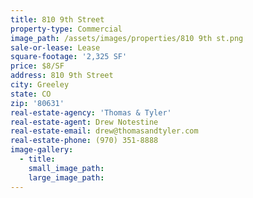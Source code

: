 ```yaml
---
title: 810 9th Street
property-type: Commercial
image_path: /assets/images/properties/810 9th st.png
sale-or-lease: Lease
square-footage: '2,325 SF'
price: $8/SF
address: 810 9th Street
city: Greeley
state: CO
zip: '80631'
real-estate-agency: 'Thomas & Tyler'
real-estate-agent: Drew Notestine
real-estate-email: drew@thomasandtyler.com
real-estate-phone: (970) 351-8888
image-gallery:
  - title:
    small_image_path:
    large_image_path:
---
```




